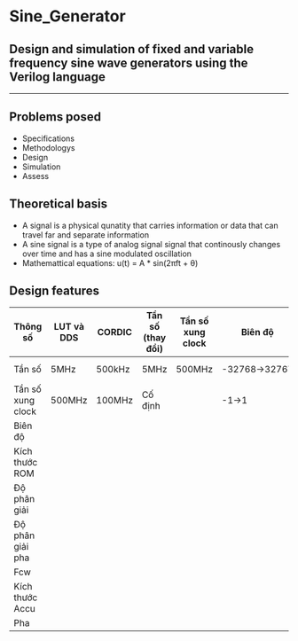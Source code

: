 # Sine_Generator
Design and simulation of fixed and variable frequency sine wave generators using the Verilog language
---
***
## Problems posed
- Specifications
- Methodologys
- Design
- Simulation
- Assess
## Theoretical basis
- A signal is a physical qunatity that carries information or data that can travel far and separate information
- A sine signal is a type of analog signal signal that continously changes over time and has a sine modulated oscillation
- Mathemattical equations: u(t) = A * sin(2πft + θ)
## Design features
| Thông số           | LUT và DDS   | CORDIC     | Tần số (thay đổi) | Tần số xung clock | Biên độ               | Kích thước ROM | Độ phân giải | Độ phân giải pha | Fcw        | Kích thước Accu | Pha          |
|-------------------|--------------|-------------|-------------------|-------------------|-----------------------|---------------|---------------|-------------------|------------|----------------|--------------|
| Tần số            | 5MHz         | 500kHz      | 5MHz             | 500MHz            | -32768→32767         | 10 bit        | 16 bit         | 〖0.3〗^°         | 24 bit     | 24 bit         | 0→360°      |
| Tần số xung clock | 500MHz       | 100MHz      | Cố định          |                  | -1→1                | Không sử dụng | 16 bit         | Không giới hạn | Không sử dụng | Không sử dụng | -π→π        |
| Biên độ           |              |             |                  |                  |                      |               |               |                  |            |                |              |
| Kích thước ROM    |              |             |                  |                  |                      |               |               |                  |            |                |              |
| Độ phân giải     |              |             |                  |                  |                      |               |               |                  |            |                |              |
| Độ phân giải pha |              |             |                  |                  |                      |               |               |                  |            |                |              |
| Fcw              |              |             |                  |                  |                      |               |               |                  |            |                |              |
| Kích thước Accu   |              |             |                  |                  |                      |               |               |                  |            |                |              |
| Pha              |              |             |                  |                  |                      |               |               |                  |            |                |              |


